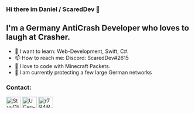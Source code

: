 ### Hi there im Daniel / ScaredDev 👋

## I'm a Germany AntiCrash Developer who loves to laugh at Crasher.
- 🔭 I want to learn: Web-Development, Swift, C#.
- 📫 How to reach me: Discord: ScaredDev#2615
- :revolving_hearts: I love to code with Minecraft Packets.
- :palm_tree: I am currently protecting a few large German networks

<h3 align="left">Contact:</h3>
<p align="left">
<a href="https://twitter.com/ScaredDev" target="blank"><img align="center" src="https://cdn.jsdelivr.net/npm/simple-icons@3.0.1/icons/twitter.svg" alt="StyyClient" height="30" width="40" /></a>
<a href="https://www.youtube.com/channel/UCeg--yYH1wVF1Wf45oU_Djw"blank"><img align="center" src="https://cdn.jsdelivr.net/npm/simple-icons@3.0.1/icons/youtube.svg" alt="UCeg--yYH1wVF1Wf45oU_Djw " height="30" width="40" /></a>
<a href="https://discord.gg/5XjGVxFrbC" target="blank"><img align="center" src="https://cdn.jsdelivr.net/npm/simple-icons@3.0.1/icons/discord.svg" alt="r7R4jRT" height="30" width="40" /></a>
</p>
